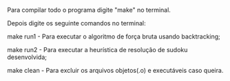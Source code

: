 Para compilar todo o programa digite "make" no terminal.

Depois digite os seguinte comandos no terminal:

make run1 - Para executar o algoritmo de força bruta usando backtracking;

make run2 - Para executar a heurística de resolução de sudoku desenvolvida;

make clean - Para excluir os arquivos objetos(.o) e executáveis caso queira.